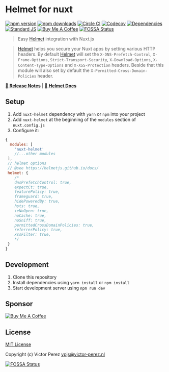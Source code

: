 # Helmet for nuxt

[![npm version][npm-version-src]][npm-version-href]
[![npm downloads][npm-downloads-src]][npm-downloads-href]
[![Circle CI][circle-ci-src]][circle-ci-href]
[![Codecov][codecov-src]][codecov-href]
[![Dependencies][david-dm-src]][david-dm-href]
[![Standard JS][standard-js-src]][standard-js-href]
[![Buy Me A Coffee][bmc-shield-src]][bmc-href]
[![FOSSA Status](https://app.fossa.io/api/projects/git%2Bgithub.com%2Fvictor-perez%2Fnuxt-helmet.svg?type=shield)](https://app.fossa.io/projects/git%2Bgithub.com%2Fvictor-perez%2Fnuxt-helmet?ref=badge_shield)

> Easy [Helmet](https://helmetjs.github.io/) integration with Nuxt.js

> [Helmet](https://helmetjs.github.io/) helps you secure your Nuxt apps by setting various HTTP headers. By default [Helmet](https://helmetjs.github.io/) will set the
`X-DNS-Prefetch-Control`, `X-Frame-Options`, `Strict-Transport-Security`, `X-Download-Options`, `X-Content-Type-Options` and `X-XSS-Protection` headers. Beside that this module will also set by default the `X-Permitted-Cross-Domain-Policies` header. 

[📖 **Release Notes**](https://github.com/victor-perez/nuxt-helmet/releases) | [📖 **Helmet Docs**](https://helmetjs.github.io/docs/)

## Setup

1. Add `nuxt-helmet` dependency with `yarn` or `npm` into your project
2. Add `nuxt-helmet` at the beginning of the  `modules` section of `nuxt.config.js`
3. Configure it:

```js
{
  modules: [
    'nuxt-helmet'
    //...other modules
 ],
 // helmet options
 // @see https://helmetjs.github.io/docs/
 helmet: {
    /*
    dnsPrefetchControl: true,
    expectCt: true,
    featurePolicy: true,
    frameguard: true,
    hidePoweredBy: true,
    hsts: true,
    ieNoOpen: true,
    noCache: true,
    noSniff: true,
    permittedCrossDomainPolicies: true,
    referrerPolicy: true,
    xssFilter: true,
    */
 }
}
```

## Development

1. Clone this repository
2. Install dependencies using `yarn install` or `npm install`
3. Start development server using `npm run dev`

## Sponsor

[![Buy Me A Coffee][bmc-src]][bmc-href]

## License

[MIT License](./LICENSE)

Copyright (c) Victor Perez <vpjs@victor-perez.nl>

<!-- Badges -->
[npm-downloads-src]: https://img.shields.io/npm/dm/nuxt-helmet.svg?style=flat-square
[npm-downloads-href]: https://npmjs.com/package/nuxt-helmet

[npm-version-src]: https://img.shields.io/npm/v/nuxt-helmet/latest.svg?style=flat-square
[npm-version-href]: https://npmjs.com/package/nuxt-helmet

[circle-ci-src]: https://img.shields.io/circleci/project/github/victor-perez/nuxt-helmet.svg?style=flat-square
[circle-ci-href]: https://circleci.com/gh/victor-perez/nuxt-helmet

[codecov-src]: https://img.shields.io/codecov/c/github/victor-perez/nuxt-helmet.svg?style=flat-square
[codecov-href]: https://codecov.io/gh/victor-perez/nuxt-helmet

[david-dm-src]: https://david-dm.org/victor-perez/nuxt-helmet/status.svg?style=flat-square
[david-dm-href]: https://david-dm.org/victor-perez/nuxt-helmet

[standard-js-src]: https://img.shields.io/badge/code_style-standard-brightgreen.svg?style=flat-square
[standard-js-href]: https://standardjs.com
[bmc-src]: https://bmc-cdn.nyc3.digitaloceanspaces.com/BMC-button-images/custom_images/orange_img.png
[bmc-href]: https://www.buymeacoffee.com/victoraperez
[bmc-shield-src]: https://img.shields.io/static/v1?message=Buy%20me%20a%20coffee&logo=buy-me-a-coffee&style=flat-square&label=Sponsor&logoColor=white&color=ff813f

[![FOSSA Status](https://app.fossa.io/api/projects/git%2Bgithub.com%2Fvictor-perez%2Fnuxt-helmet.svg?type=large)](https://app.fossa.io/projects/git%2Bgithub.com%2Fvictor-perez%2Fnuxt-helmet?ref=badge_large)
